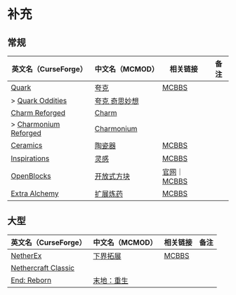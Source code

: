 # 补充

## 常规

| 英文名（CurseForge）                                                                      | 中文名（MCMOD）                                       | 相关链接                                                                                    | 备注 |
| ----------------------------------------------------------------------------------------- | ----------------------------------------------------- | ------------------------------------------------------------------------------------------- | ---- |
| [Quark](https://www.curseforge.com/minecraft/mc-mods/quark)                               | [夸克](https://www.mcmod.cn/class/527.html)           | [MCBBS](https://www.mcbbs.net/thread-648145-1-1.html)                                       |      |
| > [Quark Oddities](https://www.curseforge.com/minecraft/mc-mods/quark-oddities)           | [夸克 奇思妙想](https://www.mcmod.cn/class/1823.html) |                                                                                             |      |
| [Charm Reforged](https://www.curseforge.com/minecraft/mc-mods/charm-reforged)             | [Charm](https://www.mcmod.cn/class/2069.html)         |                                                                                             |      |
| > [Charmonium Reforged](https://www.curseforge.com/minecraft/mc-mods/charmonium-reforged) | [Charmonium](https://www.mcmod.cn/class/3578.html)    |                                                                                             |      |
| [Ceramics](https://www.curseforge.com/minecraft/mc-mods/ceramics)                         | [陶瓷器](https://www.mcmod.cn/class/1427.html)        | [MCBBS](https://www.mcbbs.net/thread-686501-1-1.html)                                       |      |
| [Inspirations](https://www.curseforge.com/minecraft/mc-mods/inspirations)                 | [灵感](https://www.mcmod.cn/class/1122.html)          | [MCBBS](https://www.mcbbs.net/thread-940567-1-1.html)                                       |      |
| [OpenBlocks](https://www.curseforge.com/minecraft/mc-mods/openblocks)                     | [开放式方块](https://www.mcmod.cn/class/222.html)     | [官网](https://www.openblocks.info/)｜[MCBBS](https://www.mcbbs.net/thread-785035-1-1.html) |      |
| [Extra Alchemy](https://www.curseforge.com/minecraft/mc-mods/extra-alchemy)               | [扩展炼药](https://www.mcmod.cn/class/2397.html)      | [MCBBS](https://www.mcbbs.net/thread-871236-1-1.html)                                       |      |

## 大型

| 英文名（CurseForge）                                                                    | 中文名（MCMOD）                                    | 相关链接                                              | 备注 |
| --------------------------------------------------------------------------------------- | -------------------------------------------------- | ----------------------------------------------------- | ---- |
| [NetherEx](https://www.curseforge.com/minecraft/mc-mods/netherex)                       | [下界拓展](https://www.mcmod.cn/class/942.html)    | [MCBBS](https://www.mcbbs.net/thread-918772-1-1.html) |      |
| [Nethercraft Classic](https://www.curseforge.com/minecraft/mc-mods/nethercraft-classic) |                                                    |                                                       |      |
| [End: Reborn](https://www.curseforge.com/minecraft/mc-mods/end-reborn)                  | [末地：重生](https://www.mcmod.cn/class/2240.html) |                                                       |      |
